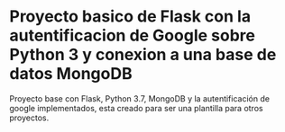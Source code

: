 # Proyecto basico de Flask con la autentificacion de Google sobre Python 3 y conexion a una base de datos MongoDB

Proyecto base con Flask, Python 3.7, MongoDB y la autentificación de google implementados, esta creado para ser una plantilla para otros proyectos.